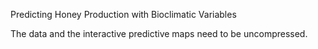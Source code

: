 Predicting Honey Production with Bioclimatic Variables

The data and the interactive predictive maps need to be uncompressed.